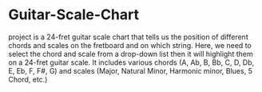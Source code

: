 # Guitar-Scale-Chart
project is a 24-fret guitar scale chart that tells us the position of different chords and scales on the fretboard and on which string. Here, we need to select the chord and scale from a drop-down list then it will highlight them on a 24-fret guitar scale. It includes various chords (A, Ab, B, Bb, C, D, Db, E, Eb, F, F#, G) and scales (Major, Natural Minor, Harmonic minor, Blues, 5 Chord, etc.) 
